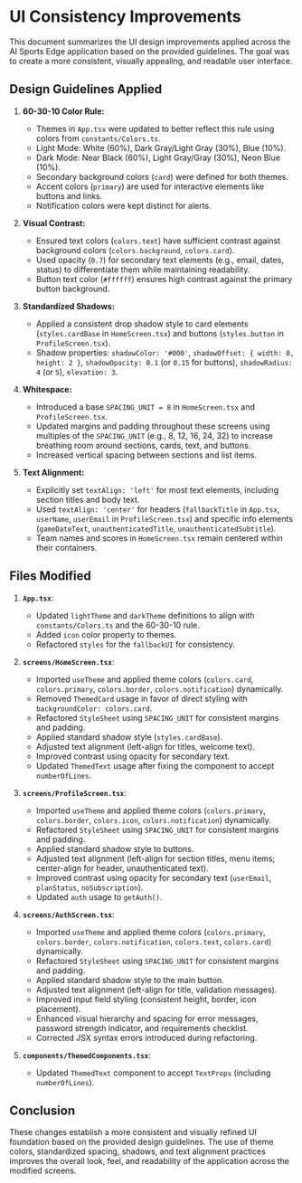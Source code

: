 # UI Consistency Improvements

This document summarizes the UI design improvements applied across the AI Sports Edge application based on the provided guidelines. The goal was to create a more consistent, visually appealing, and readable user interface.

## Design Guidelines Applied

1.  **60-30-10 Color Rule:**
    *   Themes in `App.tsx` were updated to better reflect this rule using colors from `constants/Colors.ts`.
    *   Light Mode: White (60%), Dark Gray/Light Gray (30%), Blue (10%).
    *   Dark Mode: Near Black (60%), Light Gray/Gray (30%), Neon Blue (10%).
    *   Secondary background colors (`card`) were defined for both themes.
    *   Accent colors (`primary`) are used for interactive elements like buttons and links.
    *   Notification colors were kept distinct for alerts.

2.  **Visual Contrast:**
    *   Ensured text colors (`colors.text`) have sufficient contrast against background colors (`colors.background`, `colors.card`).
    *   Used opacity (`0.7`) for secondary text elements (e.g., email, dates, status) to differentiate them while maintaining readability.
    *   Button text color (`#ffffff`) ensures high contrast against the primary button background.

3.  **Standardized Shadows:**
    *   Applied a consistent drop shadow style to card elements (`styles.cardBase` in `HomeScreen.tsx`) and buttons (`styles.button` in `ProfileScreen.tsx`).
    *   Shadow properties: `shadowColor: '#000'`, `shadowOffset: { width: 0, height: 2 }`, `shadowOpacity: 0.1` (or `0.15` for buttons), `shadowRadius: 4` (or `5`), `elevation: 3`.

4.  **Whitespace:**
    *   Introduced a base `SPACING_UNIT = 8` in `HomeScreen.tsx` and `ProfileScreen.tsx`.
    *   Updated margins and padding throughout these screens using multiples of the `SPACING_UNIT` (e.g., 8, 12, 16, 24, 32) to increase breathing room around sections, cards, text, and buttons.
    *   Increased vertical spacing between sections and list items.

5.  **Text Alignment:**
    *   Explicitly set `textAlign: 'left'` for most text elements, including section titles and body text.
    *   Used `textAlign: 'center'` for headers (`fallbackTitle` in `App.tsx`, `userName`, `userEmail` in `ProfileScreen.tsx`) and specific info elements (`gameDateText`, `unauthenticatedTitle`, `unauthenticatedSubtitle`).
    *   Team names and scores in `HomeScreen.tsx` remain centered within their containers.

## Files Modified

1.  **`App.tsx`**:
    *   Updated `lightTheme` and `darkTheme` definitions to align with `constants/Colors.ts` and the 60-30-10 rule.
    *   Added `icon` color property to themes.
    *   Refactored `styles` for the `fallbackUI` for consistency.

2.  **`screens/HomeScreen.tsx`**:
    *   Imported `useTheme` and applied theme colors (`colors.card`, `colors.primary`, `colors.border`, `colors.notification`) dynamically.
    *   Removed `ThemedCard` usage in favor of direct styling with `backgroundColor: colors.card`.
    *   Refactored `StyleSheet` using `SPACING_UNIT` for consistent margins and padding.
    *   Applied standard shadow style (`styles.cardBase`).
    *   Adjusted text alignment (left-align for titles, welcome text).
    *   Improved contrast using opacity for secondary text.
    *   Updated `ThemedText` usage after fixing the component to accept `numberOfLines`.

3.  **`screens/ProfileScreen.tsx`**:
    *   Imported `useTheme` and applied theme colors (`colors.primary`, `colors.border`, `colors.icon`, `colors.notification`) dynamically.
    *   Refactored `StyleSheet` using `SPACING_UNIT` for consistent margins and padding.
    *   Applied standard shadow style to buttons.
    *   Adjusted text alignment (left-align for section titles, menu items; center-align for header, unauthenticated text).
    *   Improved contrast using opacity for secondary text (`userEmail`, `planStatus`, `noSubscription`).
    *   Updated `auth` usage to `getAuth()`.

4.  **`screens/AuthScreen.tsx`**:
    *   Imported `useTheme` and applied theme colors (`colors.primary`, `colors.border`, `colors.notification`, `colors.text`, `colors.card`) dynamically.
    *   Refactored `StyleSheet` using `SPACING_UNIT` for consistent margins and padding.
    *   Applied standard shadow style to the main button.
    *   Adjusted text alignment (left-align for title, validation messages).
    *   Improved input field styling (consistent height, border, icon placement).
    *   Enhanced visual hierarchy and spacing for error messages, password strength indicator, and requirements checklist.
    *   Corrected JSX syntax errors introduced during refactoring.

5.  **`components/ThemedComponents.tsx`**:
    *   Updated `ThemedText` component to accept `TextProps` (including `numberOfLines`).

## Conclusion

These changes establish a more consistent and visually refined UI foundation based on the provided design guidelines. The use of theme colors, standardized spacing, shadows, and text alignment practices improves the overall look, feel, and readability of the application across the modified screens.